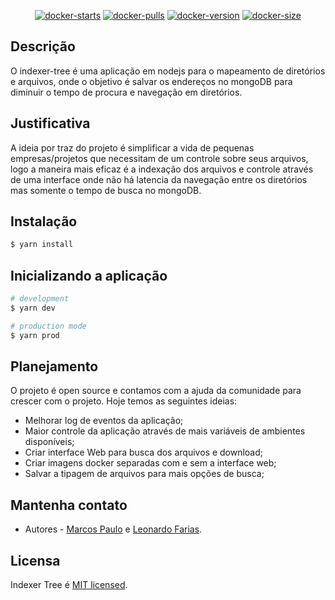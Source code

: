 <center>

[![docker-starts](https://img.shields.io/docker/stars/marcospaulo775/indexer-tree?color=light-green)](https://hub.docker.com/r/marcospaulo775/indexer-tree)
[![docker-pulls](https://img.shields.io/docker/pulls/marcospaulo775/indexer-tree?color=light-green)](https://hub.docker.com/r/marcospaulo775/indexer-tree)
[![docker-version](https://img.shields.io/docker/v/marcospaulo775/indexer-tree/latest?color=light-green)](https://hub.docker.com/r/marcospaulo775/indexer-tree)
[![docker-size](https://img.shields.io/docker/image-size/marcospaulo775/indexer-tree/latest?color=light-green)](https://hub.docker.com/r/marcospaulo775/indexer-tree)

</center>

## Descrição

O indexer-tree é uma aplicação em nodejs para o mapeamento de diretórios e arquivos, onde o objetivo é salvar os endereços no mongoDB para diminuir o tempo de procura e navegação em diretórios.

## Justificativa

A ideia por traz do projeto é simplificar a vida de pequenas empresas/projetos que necessitam de um controle sobre seus arquivos, logo a maneira mais eficaz é a indexação dos arquivos e controle através de uma interface onde não há latencia da navegação entre os diretórios mas somente o tempo de busca no mongoDB.

## Instalação

```bash
$ yarn install
```

## Inicializando a aplicação

```bash
# development
$ yarn dev

# production mode
$ yarn prod
```

## Planejamento

O projeto é open source e contamos com a ajuda da comunidade para crescer com o projeto. Hoje temos as seguintes ideias:

- Melhorar log de eventos da aplicação;
- Maior controle da aplicação através de mais variáveis de ambientes disponíveis;
- Criar interface Web para busca dos arquivos e download;
- Criar imagens docker separadas com e sem a interface web;
- Salvar a tipagem de arquivos para mais opções de busca;

## Mantenha contato

- Autores - [Marcos Paulo](https://github.com/MarcosPaulo775) e [Leonardo Farias](https://github.com/leofdss).

## Licensa

Indexer Tree é [MIT licensed](LICENSE).
